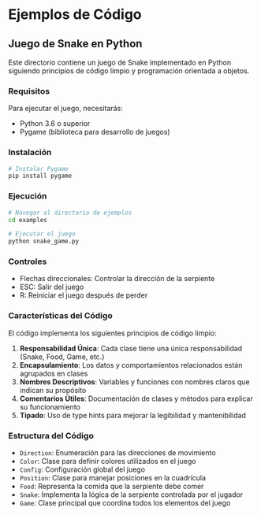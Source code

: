 # Ejemplos de Código

## Juego de Snake en Python

Este directorio contiene un juego de Snake implementado en Python siguiendo principios de código limpio y programación orientada a objetos.

### Requisitos

Para ejecutar el juego, necesitarás:

- Python 3.6 o superior
- Pygame (biblioteca para desarrollo de juegos)

### Instalación

```bash
# Instalar Pygame
pip install pygame
```

### Ejecución

```bash
# Navegar al directorio de ejemplos
cd examples

# Ejecutar el juego
python snake_game.py
```

### Controles

- Flechas direccionales: Controlar la dirección de la serpiente
- ESC: Salir del juego
- R: Reiniciar el juego después de perder

### Características del Código

El código implementa los siguientes principios de código limpio:

1. **Responsabilidad Única**: Cada clase tiene una única responsabilidad (Snake, Food, Game, etc.)
2. **Encapsulamiento**: Los datos y comportamientos relacionados están agrupados en clases
3. **Nombres Descriptivos**: Variables y funciones con nombres claros que indican su propósito
4. **Comentarios Útiles**: Documentación de clases y métodos para explicar su funcionamiento
5. **Tipado**: Uso de type hints para mejorar la legibilidad y mantenibilidad

### Estructura del Código

- `Direction`: Enumeración para las direcciones de movimiento
- `Color`: Clase para definir colores utilizados en el juego
- `Config`: Configuración global del juego
- `Position`: Clase para manejar posiciones en la cuadrícula
- `Food`: Representa la comida que la serpiente debe comer
- `Snake`: Implementa la lógica de la serpiente controlada por el jugador
- `Game`: Clase principal que coordina todos los elementos del juego
